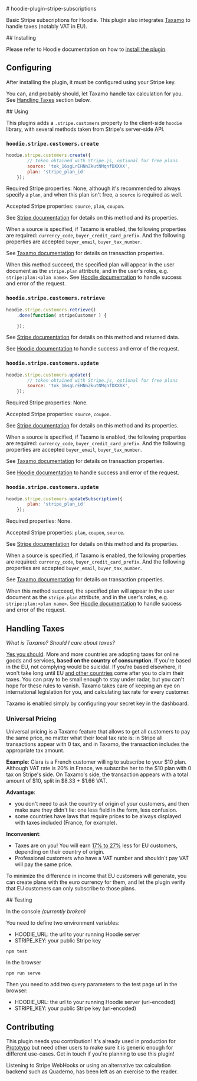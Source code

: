 # hoodie-plugin-stripe-subscriptions

Basic Stripe subscriptions for Hoodie. This plugin also integrates [Taxamo](taxamo.com)
to handle taxes (notably VAT in EU).

## Installing

Please refer to Hoodie documentation on how to [install the plugin](http://docs.hood.ie/en/plugins/index.html).

## Configuring

After installing the plugin, it must be configured using your Stripe key.

You can, and probably should, let Taxamo handle tax calculation for you.
See [Handling Taxes](#handling-taxes) section below.

## Using

This plugins adds a `.stripe.customers` property to the client-side `hoodie`
library, with several methods taken from Stripe's server-side API.

### `hoodie.stripe.customers.create`

```js
hoodie.stripe.customers.create({
		// token obtained with Stripe.js, optional for free plans
		source: 'tok_16sgLrEHNnZkutNMqnfDXXXX',
		plan: 'stripe_plan_id'
	});
```
Required Stripe properties: None, although it's recommended to always specify a
`plan`, and when this plan isn't free, a `source` is required as well.

Accepted Stripe properties: `source`, `plan`, `coupon`.

See [Stripe documentation](https://stripe.com/docs/api#create_customer)
for details on this method and its properties.

When a source is specified, if Taxamo is enabled, the following properties
are required: `currency_code`, `buyer_credit_card_prefix`.
And the following properties are accepted `buyer_email`, `buyer_tax_number`.

See [Taxamo documentation](https://www.taxamo.com/apidocs/api/v1/transactions/docs.html#POST)
for details on transaction properties.

When this method succeed, the specified plan will appear in the user document
as the `stripe.plan` attribute, and in the user's roles, e.g.
`stripe:plan:<plan name>`.
See [Hoodie documentation](http://docs.hood.ie/en/techdocs/api/client/hoodie.html#request)
to handle success and error of the request.

### `hoodie.stripe.customers.retrieve`

```js
hoodie.stripe.customers.retrieve()
	.done(function( stripeCustomer ) {

	});
```
See [Stripe documentation](https://stripe.com/docs/api#retrieve_customer)
for details on this method and returned data.

See [Hoodie documentation](http://docs.hood.ie/en/techdocs/api/client/hoodie.html#request)
to handle success and error of the request.

### `hoodie.stripe.customers.update`

```js
hoodie.stripe.customers.update({
		// token obtained with Stripe.js, optional for free plans
		source: 'tok_16sgLrEHNnZkutNMqnfDXXXX',
	});
```
Required Stripe properties: None.

Accepted Stripe properties: `source`, `coupon`.

See [Stripe documentation](https://stripe.com/docs/api#update_customer)
for details on this method and its properties.

When a source is specified, if Taxamo is enabled, the following properties
are required: `currency_code`, `buyer_credit_card_prefix`.
And the following properties are accepted `buyer_email`, `buyer_tax_number`.

See [Taxamo documentation](https://www.taxamo.com/apidocs/api/v1/transactions/docs.html#POST)
for details on transaction properties.

See [Hoodie documentation](http://docs.hood.ie/en/techdocs/api/client/hoodie.html#request)
to handle success and error of the request.

### `hoodie.stripe.customers.update`

```js
hoodie.stripe.customers.updateSubscription({
		plan: 'stripe_plan_id'
	});
```
Required properties: None.

Accepted Stripe properties: `plan`, `coupon`, `source`.

See [Stripe documentation](https://stripe.com/docs/api#create_customer)
for details on this method and its properties.

When a source is specified, if Taxamo is enabled, the following properties
are required: `currency_code`, `buyer_credit_card_prefix`.
And the following properties are accepted `buyer_email`, `buyer_tax_number`.

See [Taxamo documentation](https://www.taxamo.com/apidocs/api/v1/transactions/docs.html#POST)
for details on transaction properties.

When this method succeed, the specified plan will appear in the user document
as the `stripe.plan` attribute, and in the user's roles, e.g.
`stripe:plan:<plan name>`.
See [Hoodie documentation](http://docs.hood.ie/en/techdocs/api/client/hoodie.html#request)
to handle success and error of the request.

## Handling Taxes

*What is Taxamo? Should I care about taxes?*

[Yes you should](https://rachelandrew.co.uk/archives/2014/10/13/the-horrible-implications-of-the-eu-vat-place-of-supply-change/).
More and more countries are adopting taxes for online goods and services,
**based on the country of consumption**. If you're based in the EU, not
complying would be suicidal. If you're based elsewhere, it won't take long until
EU [and other countries](https://www.taxamo.com/blog/) come after you to claim
their taxes. You can pray to be small enough to stay under radar, but you can't
hope for these rules to vanish. Taxamo takes care of keeping an eye on
international legislation for you, and calculating tax rate for every customer.

Taxamo is enabled simply by configuring your secret key in the dashboard.

### Universal Pricing

Universal pricing is a Taxamo feature that allows to get all customers to pay
the same price, no matter what their local tax rate is: in Stripe all
transactions appear with 0 tax, and in Taxamo, the transaction includes the
appropriate tax amount.

**Example**: Clara is a French customer willing to subscribe to your $10 plan.
Although VAT rate is 20% in France, we subscribe her to the $10 plan with 0 tax
on Stripe's side. On Taxamo's side, the transaction appears with a total amount
of $10, split in $8.33 + $1.66 VAT.

**Advantage**:
- you don't need to ask the country of origin of your customers, and then make
sure they didn't lie: one less field in the form, less confusion.
- some countries have laws that require prices to be always displayed with taxes
included (France, for example).

**Inconvenient**:
- Taxes are on you! You will earn [17% to 27%](https://en.wikipedia.org/wiki/European_Union_value_added_tax#VAT_rates)
less for EU customers, depending on their country of origin.
- Professional customers who have a VAT number and shouldn't pay VAT will pay
the same price.

To minimize the difference in income that EU customers will generate, you can
create plans with the euro currency for them, and let the plugin verify that EU
customers can only subscribe to those plans.

## Testing

In the console *(currently broken)*

You need to define two environment variables:
- HOODIE_URL: the url to your running Hoodie server
- STRIPE_KEY: your public Stripe key

`npm test`

In the browser

`npm run serve`

Then you need to add two query parameters to the test page url in the browser:
- HOODIE_URL: the url to your running Hoodie server (uri-encoded)
- STRIPE_KEY: your public Stripe key (uri-encoded)

## Contributing

This plugin needs you contribution! It's already used in production for
[Prototypo](http://www.prototypo.io) but need other users to make sure it is
generic enough for different use-cases. Get in touch if you're planning to
use this plugin!

Listening to Stripe WebHooks or using an alternative tax calculation backend
such as Quaderno, has been left as an exercise to the reader.
